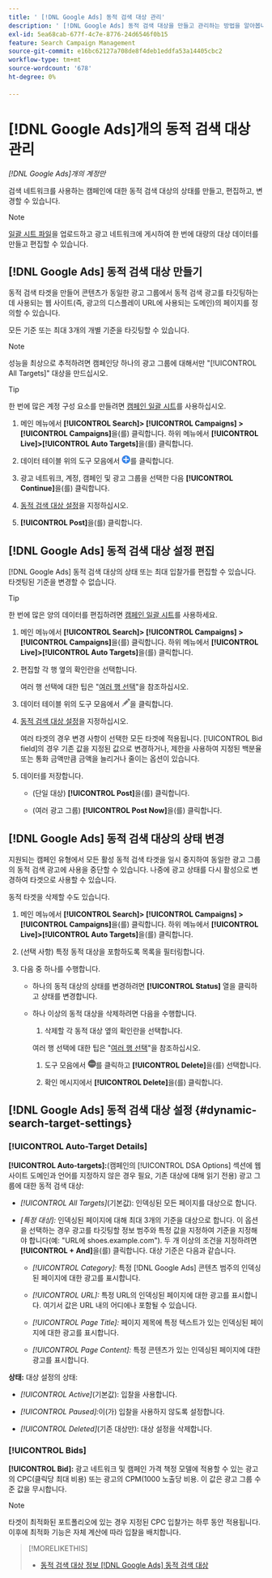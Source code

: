 ```yaml
---
title: ' [!DNL Google Ads] 동적 검색 대상 관리'
description: ' [!DNL Google Ads] 동적 검색 대상을 만들고 관리하는 방법을 알아봅니다.'
exl-id: 5ea68cab-677f-4c7e-8776-24d6546f0b15
feature: Search Campaign Management
source-git-commit: e16bc62127a708de8f4deb1eddfa53a14405cbc2
workflow-type: tm+mt
source-wordcount: '678'
ht-degree: 0%

---
```


# [!DNL Google Ads]개의 동적 검색 대상 관리

*[!DNL Google Ads]개의 계정만*

검색 네트워크를 사용하는 캠페인에 대한 동적 검색 대상의 상태를 만들고, 편집하고, 변경할 수 있습니다.

>[!NOTE]
>
>[일괄 시트 파일](/help/search-social-commerce/campaign-management/bulksheets/bulksheet-about.md)을 업로드하고 광고 네트워크에 게시하여 한 번에 대량의 대상 데이터를 만들고 편집할 수 있습니다.

## [!DNL Google Ads] 동적 검색 대상 만들기

동적 검색 타겟을 만들어 콘텐츠가 동일한 광고 그룹에서 동적 검색 광고를 타깃팅하는 데 사용되는 웹 사이트(즉, 광고의 디스플레이 URL에 사용되는 도메인)의 페이지를 정의할 수 있습니다.

모든 기준 또는 최대 3개의 개별 기준을 타깃팅할 수 있습니다.

>[!NOTE]
>
>성능을 최상으로 추적하려면 캠페인당 하나의 광고 그룹에 대해서만 &quot;[!UICONTROL All Targets]&quot; 대상을 만드십시오.

>[!TIP]
>
>한 번에 많은 계정 구성 요소를 만들려면 [캠페인 일괄 시트](/help/search-social-commerce/campaign-management/bulksheets/bulksheet-about.md)를 사용하십시오.

1. 메인 메뉴에서 **[!UICONTROL Search]> [!UICONTROL Campaigns] >[!UICONTROL Campaigns]**&#x200B;을(를) 클릭합니다. 하위 메뉴에서 **[!UICONTROL Live]>[!UICONTROL Auto Targets]**&#x200B;을(를) 클릭합니다.

1. 데이터 테이블 위의 도구 모음에서 ![만들기](/help/search-social-commerce/assets/add.png "만들기")를 클릭합니다.

1. 광고 네트워크, 계정, 캠페인 및 광고 그룹을 선택한 다음 **[!UICONTROL Continue]**&#x200B;을(를) 클릭합니다.

1. [동적 검색 대상 설정](#dynamic-search-target-settings)을 지정하십시오.

1. **[!UICONTROL Post]**&#x200B;을(를) 클릭합니다.

## [!DNL Google Ads] 동적 검색 대상 설정 편집

[!DNL Google Ads] 동적 검색 대상의 상태 또는 최대 입찰가를 편집할 수 있습니다. 타겟팅된 기준을 변경할 수 없습니다.

>[!TIP]
>
>한 번에 많은 양의 데이터를 편집하려면 [캠페인 일괄 시트](/help/search-social-commerce/campaign-management/bulksheets/bulksheet-about.md)를 사용하세요.

1. 메인 메뉴에서 **[!UICONTROL Search]> [!UICONTROL Campaigns] >[!UICONTROL Campaigns]**&#x200B;을(를) 클릭합니다. 하위 메뉴에서 **[!UICONTROL Live]>[!UICONTROL Auto Targets]**&#x200B;을(를) 클릭합니다.

1. 편집할 각 행 옆의 확인란을 선택합니다.

   여러 행 선택에 대한 팁은 &quot;[여러 행 선택](/help/search-social-commerce/common-tasks/navigation-editing-selection/multiple-rows-select.md)&quot;을 참조하십시오.

1. 데이터 테이블 위의 도구 모음에서 ![편집](/help/search-social-commerce/assets/edit.png "편집")을 클릭합니다.

1. [동적 검색 대상 설정](#dynamic-search-target-settings)을 지정하십시오.

   여러 타겟의 경우 변경 사항이 선택한 모든 타겟에 적용됩니다. [!UICONTROL Bid field]의 경우 기존 값을 지정된 값으로 변경하거나, 제한을 사용하여 지정된 백분율 또는 통화 금액만큼 금액을 늘리거나 줄이는 옵션이 있습니다.

1. 데이터를 저장합니다.

   * (단일 대상) **[!UICONTROL Post]**&#x200B;을(를) 클릭합니다.

   * (여러 광고 그룹) **[!UICONTROL Post Now]**&#x200B;을(를) 클릭합니다.

## [!DNL Google Ads] 동적 검색 대상의 상태 변경

지원되는 캠페인 유형에서 모든 활성 동적 검색 타겟을 일시 중지하여 동일한 광고 그룹의 동적 검색 광고에 사용을 중단할 수 있습니다. 나중에 광고 상태를 다시 활성으로 변경하여 타겟으로 사용할 수 있습니다.

동적 타겟을 삭제할 수도 있습니다.

1. 메인 메뉴에서 **[!UICONTROL Search]> [!UICONTROL Campaigns] >[!UICONTROL Campaigns]**&#x200B;을(를) 클릭합니다. 하위 메뉴에서 **[!UICONTROL Live]>[!UICONTROL Auto Targets]**&#x200B;을(를) 클릭합니다.

1. (선택 사항) 특정 동적 대상을 포함하도록 목록을 필터링합니다.

1. 다음 중 하나를 수행합니다.

   * 하나의 동적 대상의 상태를 변경하려면 **[!UICONTROL Status]** 열을 클릭하고 상태를 변경합니다.

   * 하나 이상의 동적 대상을 삭제하려면 다음을 수행합니다.

      1. 삭제할 각 동적 대상 옆의 확인란을 선택합니다.

     여러 행 선택에 대한 팁은 &quot;[여러 행 선택](/help/search-social-commerce/common-tasks/navigation-editing-selection/multiple-rows-select.md)&quot;을 참조하십시오.

      1. 도구 모음에서 ![자세히](/help/search-social-commerce/assets/more.png "자세히")를 클릭하고 **[!UICONTROL Delete]**&#x200B;을(를) 선택합니다.

      1. 확인 메시지에서 **[!UICONTROL Delete]**&#x200B;을(를) 클릭합니다.

## [!DNL Google Ads] 동적 검색 대상 설정 {#dynamic-search-target-settings}

### [!UICONTROL Auto-Target Details]

**[!UICONTROL Auto-targets]:**(캠페인의 [!UICONTROL DSA Options] 섹션에 웹 사이트 도메인과 언어를 지정하지 않은 경우 필요, 기존 대상에 대해 읽기 전용) 광고 그룹에 대한 동적 검색 대상:

* *[!UICONTROL All Targets]*(기본값): 인덱싱된 모든 페이지를 대상으로 합니다.

* *\[특정 대상\]:* 인덱싱된 페이지에 대해 최대 3개의 기준을 대상으로 합니다. 이 옵션을 선택하는 경우 광고를 타깃팅할 정보 범주와 특정 값을 지정하여 기준을 지정해야 합니다(예: &quot;URL에 shoes.example.com&quot;). 두 개 이상의 조건을 지정하려면 **[!UICONTROL + And]**&#x200B;을(를) 클릭합니다. 대상 기준은 다음과 같습니다.

   * *[!UICONTROL Category]:* 특정 [!DNL Google Ads] 콘텐츠 범주의 인덱싱된 페이지에 대한 광고를 표시합니다.

   * *[!UICONTROL URL]:* 특정 URL의 인덱싱된 페이지에 대한 광고를 표시합니다. 여기서 값은 URL 내의 어디에나 포함될 수 있습니다.

   * *[!UICONTROL Page Title]:* 페이지 제목에 특정 텍스트가 있는 인덱싱된 페이지에 대한 광고를 표시합니다.

   * *[!UICONTROL Page Content]:* 특정 콘텐츠가 있는 인덱싱된 페이지에 대한 광고를 표시합니다.

**상태:** 대상 설정의 상태:

* *[!UICONTROL Active]*(기본값): 입찰을 사용합니다.

* *[!UICONTROL Paused]:*&#x200B;이(가) 입찰을 사용하지 않도록 설정합니다.

* *[!UICONTROL Deleted]*(기존 대상만): 대상 설정을 삭제합니다.

### [!UICONTROL Bids]

**[!UICONTROL Bid]:** 광고 네트워크 및 캠페인 가격 책정 모델에 적용할 수 있는 광고의 CPC(클릭당 최대 비용) 또는 광고의 CPM(1000 노출당 비용. 이 값은 광고 그룹 수준 값을 무시합니다.

>[!NOTE]
>
>타겟이 최적화된 포트폴리오에 있는 경우 지정된 CPC 입찰가는 하루 동안 적용됩니다. 이후에 최적화 기능은 자체 계산에 따라 입찰을 배치합니다.

>[!MORELIKETHIS]
>
>* [동적 검색 대상 정보 [!DNL Google Ads] 동적 검색 대상](dynamic-search-target-about.md)
